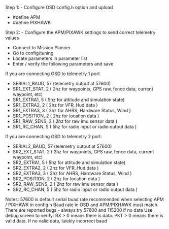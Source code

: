 Step 1: - Configure OSD config.h option and upload
  * #define APM 
  * #define PIXHAWK

Step 2: - Configure the APM/PIXAWK settings to send correct telemetry values
  * Connect to Mission Planner
  * Go to config/tuning
  * Locate parameters in parameter list
  * Enter / verify the following parameters and save

If you are connecting OSD to telemetry 1 port
  * SERIAL1_BAUD, 57 (telemetry output at 57600)
  * SR1_EXT_STAT, 2 ( 2hz for waypoints, GPS raw, fence data, current waypoint, etc)
  * SR1_EXTRA1, 5 ( 5hz for attitude and simulation state)
  * SR1_EXTRA2, 2 ( 2hz for VFR_Hud data )
  * SR1_EXTRA3, 3 ( 3hz for AHRS, Hardware Status, Wind )
  * SR1_POSITION, 2 ( 2hz for location data )
  * SR1_RAW_SENS, 2 ( 2hz for raw imu sensor data )
  * SR1_RC_CHAN, 5 ( 5hz for radio input or radio output data )

If you are connecting OSD to telemetry 2 port:
  * SERIAL2_BAUD, 57 (telemetry output at 57600)
  * SR2_EXT_STAT, 2 ( 2hz for waypoints, GPS raw, fence data, current waypoint, etc)
  * SR2_EXTRA1, 5 ( 5hz for attitude and simulation state)
  * SR2_EXTRA2, 2 ( 2hz for VFR_Hud data )
  * SR2_EXTRA3, 3 ( 3hz for AHRS, Hardware Status, Wind )
  * SR2_POSITION, 2 ( 2hz for location data )
  * SR2_RAW_SENS, 2 ( 2hz for raw imu sensor data )
  * SR2_RC_CHAN, 5 ( 5hz for radio input or radio output data )

Notes: 
57600 is default serial buad rate recommended when selecting APM / PIXHAWK in config.h
Baud rate in OSD and APM/PIXHAWK must match.
There are reported bugs - always try 57600 and 115200 if no data
Use debug screen to verify: RX > 0 means there is data. PKT > 0 means there is valid data. If no valid data, luiekly incorrect baud
